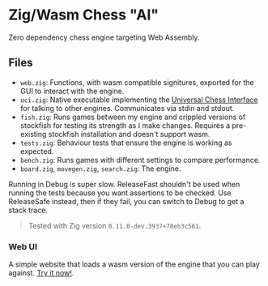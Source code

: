 # Zig/Wasm Chess "AI"

Zero dependency chess engine targeting Web Assembly.  

## Files 

- `web.zig`: Functions, with wasm compatible signitures, exported for the GUI to interact with the engine. 
- `uci.zig`: Native executable implementing the [Universal Chess Interface](https://gist.github.com/DOBRO/2592c6dad754ba67e6dcaec8c90165bf) for talking to other engines. Communicates via stdin and stdout. 
- `fish.zig`: Runs games between my engine and crippled versions of stockfish for testing its strength as I make changes. Requires a pre-existing stockfish installation and doesn't support wasm. 
- `tests.zig`: Behaviour tests that ensure the engine is working as expected. 
- `bench.zig`: Runs games with different settings to compare performance. 
- `board.zig`, `movegen.zig`, `search.zig`: The engine.

Running in Debug is super slow. ReleaseFast shouldn't be used when running the tests because you want assertions to be checked. Use ReleaseSafe instead, then if they fail, you can switch to Debug to get a stack trace.  

> Tested with Zig version `0.11.0-dev.3937+78eb3c561`.

### Web UI

A simple website that loads a wasm version of the engine that you can play against. [Try it now!](https://lukegrahamlandry.ca/chess/).
